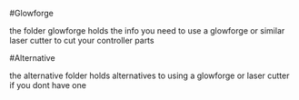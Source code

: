 #Glowforge

the folder glowforge holds the info you need to use a glowforge or similar laser cutter to cut your controller parts

#Alternative

the alternative folder holds alternatives to using a glowforge or laser cutter if you dont have one


